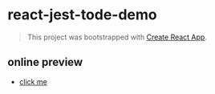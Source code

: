 # react-jest-tode-demo

> This project was bootstrapped with [Create React App](https://github.com/facebook/create-react-app).

## online preview

- [click me](http://zouzonghua.github.io/react-jest-todolist-demo/)
